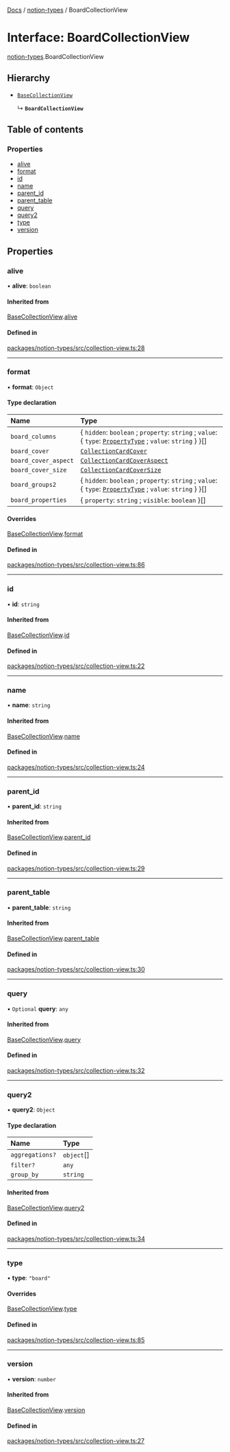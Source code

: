 [Docs](../README.md) / [notion-types](../modules/notion_types.md) / BoardCollectionView

# Interface: BoardCollectionView

[notion-types](../modules/notion_types.md).BoardCollectionView

## Hierarchy

- [`BaseCollectionView`](notion_types.BaseCollectionView.md)

  ↳ **`BoardCollectionView`**

## Table of contents

### Properties

- [alive](notion_types.BoardCollectionView.md#alive)
- [format](notion_types.BoardCollectionView.md#format)
- [id](notion_types.BoardCollectionView.md#id)
- [name](notion_types.BoardCollectionView.md#name)
- [parent\_id](notion_types.BoardCollectionView.md#parent_id)
- [parent\_table](notion_types.BoardCollectionView.md#parent_table)
- [query](notion_types.BoardCollectionView.md#query)
- [query2](notion_types.BoardCollectionView.md#query2)
- [type](notion_types.BoardCollectionView.md#type)
- [version](notion_types.BoardCollectionView.md#version)

## Properties

### alive

• **alive**: `boolean`

#### Inherited from

[BaseCollectionView](notion_types.BaseCollectionView.md).[alive](notion_types.BaseCollectionView.md#alive)

#### Defined in

[packages/notion-types/src/collection-view.ts:28](https://github.com/ntcho/react-notion-x/blob/dbcf322/packages/notion-types/src/collection-view.ts#L28)

___

### format

• **format**: `Object`

#### Type declaration

| Name | Type |
| :------ | :------ |
| `board_columns` | { `hidden`: `boolean` ; `property`: `string` ; `value`: { `type`: [`PropertyType`](../modules/notion_types.md#propertytype) ; `value`: `string`  }  }[] |
| `board_cover` | [`CollectionCardCover`](notion_types.CollectionCardCover.md) |
| `board_cover_aspect` | [`CollectionCardCoverAspect`](../modules/notion_types.md#collectioncardcoveraspect) |
| `board_cover_size` | [`CollectionCardCoverSize`](../modules/notion_types.md#collectioncardcoversize) |
| `board_groups2` | { `hidden`: `boolean` ; `property`: `string` ; `value`: { `type`: [`PropertyType`](../modules/notion_types.md#propertytype) ; `value`: `string`  }  }[] |
| `board_properties` | { `property`: `string` ; `visible`: `boolean`  }[] |

#### Overrides

[BaseCollectionView](notion_types.BaseCollectionView.md).[format](notion_types.BaseCollectionView.md#format)

#### Defined in

[packages/notion-types/src/collection-view.ts:86](https://github.com/ntcho/react-notion-x/blob/dbcf322/packages/notion-types/src/collection-view.ts#L86)

___

### id

• **id**: `string`

#### Inherited from

[BaseCollectionView](notion_types.BaseCollectionView.md).[id](notion_types.BaseCollectionView.md#id)

#### Defined in

[packages/notion-types/src/collection-view.ts:22](https://github.com/ntcho/react-notion-x/blob/dbcf322/packages/notion-types/src/collection-view.ts#L22)

___

### name

• **name**: `string`

#### Inherited from

[BaseCollectionView](notion_types.BaseCollectionView.md).[name](notion_types.BaseCollectionView.md#name)

#### Defined in

[packages/notion-types/src/collection-view.ts:24](https://github.com/ntcho/react-notion-x/blob/dbcf322/packages/notion-types/src/collection-view.ts#L24)

___

### parent\_id

• **parent\_id**: `string`

#### Inherited from

[BaseCollectionView](notion_types.BaseCollectionView.md).[parent_id](notion_types.BaseCollectionView.md#parent_id)

#### Defined in

[packages/notion-types/src/collection-view.ts:29](https://github.com/ntcho/react-notion-x/blob/dbcf322/packages/notion-types/src/collection-view.ts#L29)

___

### parent\_table

• **parent\_table**: `string`

#### Inherited from

[BaseCollectionView](notion_types.BaseCollectionView.md).[parent_table](notion_types.BaseCollectionView.md#parent_table)

#### Defined in

[packages/notion-types/src/collection-view.ts:30](https://github.com/ntcho/react-notion-x/blob/dbcf322/packages/notion-types/src/collection-view.ts#L30)

___

### query

• `Optional` **query**: `any`

#### Inherited from

[BaseCollectionView](notion_types.BaseCollectionView.md).[query](notion_types.BaseCollectionView.md#query)

#### Defined in

[packages/notion-types/src/collection-view.ts:32](https://github.com/ntcho/react-notion-x/blob/dbcf322/packages/notion-types/src/collection-view.ts#L32)

___

### query2

• **query2**: `Object`

#### Type declaration

| Name | Type |
| :------ | :------ |
| `aggregations?` | `object`[] |
| `filter?` | `any` |
| `group_by` | `string` |

#### Inherited from

[BaseCollectionView](notion_types.BaseCollectionView.md).[query2](notion_types.BaseCollectionView.md#query2)

#### Defined in

[packages/notion-types/src/collection-view.ts:34](https://github.com/ntcho/react-notion-x/blob/dbcf322/packages/notion-types/src/collection-view.ts#L34)

___

### type

• **type**: ``"board"``

#### Overrides

[BaseCollectionView](notion_types.BaseCollectionView.md).[type](notion_types.BaseCollectionView.md#type)

#### Defined in

[packages/notion-types/src/collection-view.ts:85](https://github.com/ntcho/react-notion-x/blob/dbcf322/packages/notion-types/src/collection-view.ts#L85)

___

### version

• **version**: `number`

#### Inherited from

[BaseCollectionView](notion_types.BaseCollectionView.md).[version](notion_types.BaseCollectionView.md#version)

#### Defined in

[packages/notion-types/src/collection-view.ts:27](https://github.com/ntcho/react-notion-x/blob/dbcf322/packages/notion-types/src/collection-view.ts#L27)
